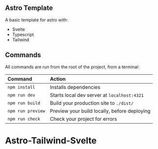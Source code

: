 ## Astro Template

A basic template for astro with:
- Svelte
- Typescript
- Tailwind

## Commands

All commands are run from the root of the project, from a terminal:

| Command           | Action                                       |
| :---------------- | :------------------------------------------- |
| `npm install`     | Installs dependencies                        |
| `npm run dev`     | Starts local dev server at `localhost:4321`  |
| `npm run build`   | Build your production site to `./dist/`      |
| `npm run preview` | Preview your build locally, before deploying |
| `npm run check`   | Check your project for errors                |

# Astro-Tailwind-Svelte
